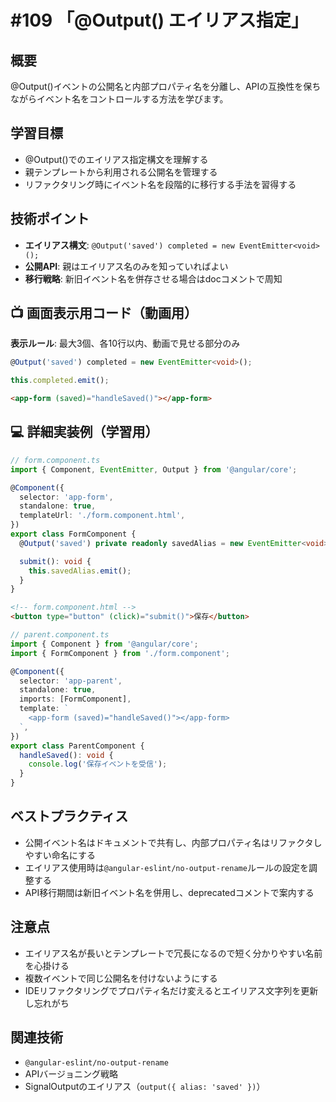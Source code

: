 # #109 「@Output() エイリアス指定」

## 概要
@Output()イベントの公開名と内部プロパティ名を分離し、APIの互換性を保ちながらイベント名をコントロールする方法を学びます。

## 学習目標
- @Output()でのエイリアス指定構文を理解する
- 親テンプレートから利用される公開名を管理する
- リファクタリング時にイベント名を段階的に移行する手法を習得する

## 技術ポイント
- **エイリアス構文**: `@Output('saved') completed = new EventEmitter<void>();`
- **公開API**: 親はエイリアス名のみを知っていればよい
- **移行戦略**: 新旧イベント名を併存させる場合はdocコメントで周知

## 📺 画面表示用コード（動画用）
**表示ルール**: 最大3個、各10行以内、動画で見せる部分のみ

```typescript
@Output('saved') completed = new EventEmitter<void>();
```

```typescript
this.completed.emit();
```

```html
<app-form (saved)="handleSaved()"></app-form>
```

## 💻 詳細実装例（学習用）
```typescript
// form.component.ts
import { Component, EventEmitter, Output } from '@angular/core';

@Component({
  selector: 'app-form',
  standalone: true,
  templateUrl: './form.component.html',
})
export class FormComponent {
  @Output('saved') private readonly savedAlias = new EventEmitter<void>();

  submit(): void {
    this.savedAlias.emit();
  }
}
```

```html
<!-- form.component.html -->
<button type="button" (click)="submit()">保存</button>
```

```typescript
// parent.component.ts
import { Component } from '@angular/core';
import { FormComponent } from './form.component';

@Component({
  selector: 'app-parent',
  standalone: true,
  imports: [FormComponent],
  template: `
    <app-form (saved)="handleSaved()"></app-form>
  `,
})
export class ParentComponent {
  handleSaved(): void {
    console.log('保存イベントを受信');
  }
}
```

## ベストプラクティス
- 公開イベント名はドキュメントで共有し、内部プロパティ名はリファクタしやすい命名にする
- エイリアス使用時は`@angular-eslint/no-output-rename`ルールの設定を調整する
- API移行期間は新旧イベント名を併用し、deprecatedコメントで案内する

## 注意点
- エイリアス名が長いとテンプレートで冗長になるので短く分かりやすい名前を心掛ける
- 複数イベントで同じ公開名を付けないようにする
- IDEリファクタリングでプロパティ名だけ変えるとエイリアス文字列を更新し忘れがち

## 関連技術
- `@angular-eslint/no-output-rename`
- APIバージョニング戦略
- SignalOutputのエイリアス（`output({ alias: 'saved' })`）
